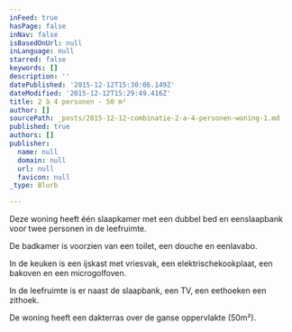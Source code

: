 ```yaml
---
inFeed: true
hasPage: false
inNav: false
isBasedOnUrl: null
inLanguage: null
starred: false
keywords: []
description: ''
datePublished: '2015-12-12T15:30:06.149Z'
dateModified: '2015-12-12T15:29:49.416Z'
title: 2 à 4 personen - 50 m²
author: []
sourcePath: _posts/2015-12-12-combinatie-2-a-4-personen-woning-1.md
published: true
authors: []
publisher:
  name: null
  domain: null
  url: null
  favicon: null
_type: Blurb

---
```

Deze woning heeft één slaapkamer met een dubbel bed en eenslaapbank voor twee personen in de leefruimte. 

De badkamer is voorzien van een toilet, een douche en eenlavabo. 

In de keuken is een ijskast met vriesvak, een elektrischekookplaat, een bakoven en een microgolfoven. 

In de leefruimte is er naast de slaapbank, een TV, een eethoeken een zithoek. 

De woning heeft een dakterras over de ganse oppervlakte (50m²).